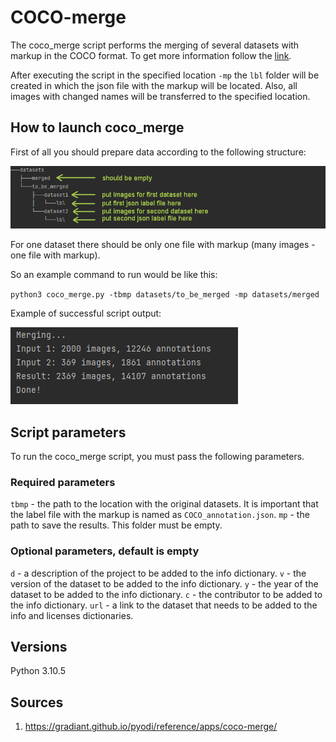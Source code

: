 # COCO-merge

The coco_merge script performs the merging of several datasets with markup in the COCO format. To get more information
follow the [link](https://cocodataset.org/).

After executing the script in the specified location `-mp` the `lbl` folder will be created in which the json file with
the markup will be located. Also, all images with changed names will be transferred to the specified location.

## How to launch coco_merge

First of all you should prepare data according to the following structure:

![folder_structure.png](readme_images/folder_structure.png)

For one dataset there should be only one file with markup (many images - one file with markup).

So an example command to run would be like this:

`python3 coco_merge.py -tbmp datasets/to_be_merged -mp datasets/merged`

Example of successful script output:

![output_example.png](readme_images/output_example.png)

## Script parameters

To run the coco_merge script, you must pass the following parameters.

### Required parameters

`tbmp` - the path to the location with the original datasets. It is important that the label file with the markup is
named as `COCO_annotation.json`.
`mp` - the path to save the results. This folder must be empty.

### Optional parameters, default is empty

`d` - a description of the project to be added to the info dictionary.
`v` - the version of the dataset to be added to the info dictionary.
`y` - the year of the dataset to be added to the info dictionary.
`c` - the contributor to be added to the info dictionary.
`url` - a link to the dataset that needs to be added to the info and licenses dictionaries.

## Versions

Python 3.10.5

## Sources

1. https://gradiant.github.io/pyodi/reference/apps/coco-merge/